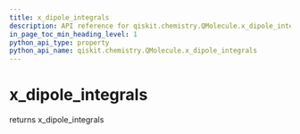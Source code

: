 ```yaml
---
title: x_dipole_integrals
description: API reference for qiskit.chemistry.QMolecule.x_dipole_integrals
in_page_toc_min_heading_level: 1
python_api_type: property
python_api_name: qiskit.chemistry.QMolecule.x_dipole_integrals
---
```


# x\_dipole\_integrals

returns x\_dipole\_integrals

